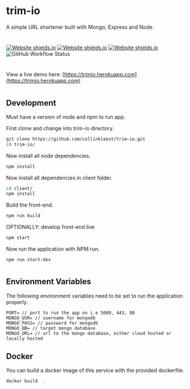# trim-io

A simple URL shortener built with Mongo, Express and Node.

#

[![Website shields.io](https://img.shields.io/website?down_color=red&down_message=offline&up_color=green&up_message=online&url=https%3A%2F%2Ftrimio.herokuapp.com)](https://trimio.herokuapp.com)
[![Website shields.io](https://img.shields.io/github/v/release/collinkleest/trim-io?style=flat)](https://github.com/collinkleest/trim-io/releases)
[![Website shields.io](https://img.shields.io/github/license/collinkleest/trim-io)](https://github.com/collinkleest/trim-io/blob/master/LICENSE)
![GitHub Workflow Status](https://img.shields.io/github/workflow/status/collinkleest/trim-io/main.yml)

#

View a live demo here: [https://trimio.herokuapp.com](https://trimio.herokuapp.com)

#

## Development

Must have a version of node and npm to run app.

First clone and change into trim-io directory.

```bash
git clone https://github.com/collinkleest/trim-io.git
cd trim-io/
```

Now install all node dependencies.

```bash
npm install
```

Now install all dependencies in client folder.

```bash
cd client/
npm install
```

Build the front-end.

```bash
npm run build
```

OPTIONALLY: develop front-end live

```bash
npm start
```

Now run the application with NPM run.

```bash
npm run start:dev
```

#

## Environment Variables

The following environment variables need to be set to run the application properly.

```
PORT= // port to run the app on i.e 5000, 443, 80
MONGO_USR= // username for mongodb
MONGO_PASS= // password for mongodb
MONGO_DB= // target mongo database
MONGO_URL= // url to the mongo database, either cloud hosted or locally hosted
```

## Docker

You can build a docker image of this service with the provided dockerfile.

```bash
docker build  .
```
